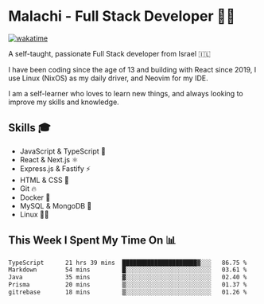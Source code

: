 # Malachi - Full Stack Developer 🚀🔥
[![wakatime](https://wakatime.com/badge/user/112ec769-e669-4b78-a46f-cf4343930741.svg)](https://wakatime.com/@112ec769-e669-4b78-a46f-cf4343930741)

A self-taught, passionate Full Stack developer from Israel 🇮🇱

I have been coding since the age of 13 and building with React since 2019, I use Linux (NixOS) as my daily driver, and Neovim for my IDE.

I am a self-learner who loves to learn new things, and always looking to improve my skills and knowledge.

## Skills 🎓
- JavaScript & TypeScript 💎
- React & Next.js ⚛️
- Express.js & Fastify ⚡️
- HTML & CSS 🎨
- Git 🔥
- Docker 🐳
- MySQL & MongoDB 💾
- Linux 👨‍💻

## This Week I Spent My Time On 📊
<!--START_SECTION:waka-->

```txt
TypeScript      21 hrs 39 mins  █████████████████████▓░░░   86.75 %
Markdown        54 mins         █░░░░░░░░░░░░░░░░░░░░░░░░   03.61 %
Java            35 mins         ▓░░░░░░░░░░░░░░░░░░░░░░░░   02.40 %
Prisma          20 mins         ▒░░░░░░░░░░░░░░░░░░░░░░░░   01.37 %
gitrebase       18 mins         ▒░░░░░░░░░░░░░░░░░░░░░░░░   01.26 %
```

<!--END_SECTION:waka-->
